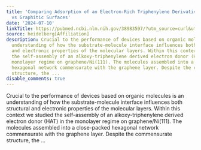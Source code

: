 ```yaml
---
title: 'Comparing Adsorption of an Electron-Rich Triphenylene Derivative: Metallic
  vs Graphitic Surfaces'
date: '2024-07-10'
linkTitle: https://pubmed.ncbi.nlm.nih.gov/38983597/?utm_source=curl&utm_medium=rss&utm_campaign=pubmed-2&utm_content=1FakS-2QOkCT8HsMOQP1bCRQ4YzyumYOmxmF0moLsQ3dFB1E9V&fc=20220326224207&ff=20240710182341&v=2.18.0.post9+e462414
source: heidelberg[Affiliation]
description: Crucial to the performance of devices based on organic molecules is an
  understanding of how the substrate-molecule interface influences both structural
  and electronic properties of the molecular layers. Within this context we studied
  the self-assembly of an alkoxy-triphenylene derived electron donor (HAT) in the
  monolayer regime on graphene/Ni(111). The molecules assembled into a close-packed
  hexagonal network commensurate with the graphene layer. Despite the commensurate
  structure, the ...
disable_comments: true
---
```

Crucial to the performance of devices based on organic molecules is an understanding of how the substrate-molecule interface influences both structural and electronic properties of the molecular layers. Within this context we studied the self-assembly of an alkoxy-triphenylene derived electron donor (HAT) in the monolayer regime on graphene/Ni(111). The molecules assembled into a close-packed hexagonal network commensurate with the graphene layer. Despite the commensurate structure, the ...